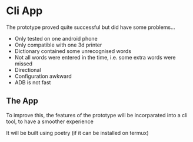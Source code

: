 # Cli App

The prototype proved quite successful but did have some problems... 

- Only tested on one android phone
- Only compatible with one 3d printer
- Dictionary contained some unrecognised words
- Not all words were entered in the time, i.e. some extra words were missed
- Directional
- Configuration awkward
- ADB is not fast

## The App

To improve this, the features of the prototype will be incorparated into a cli tool, to have a smoother experience

It will be built using poetry (if it can be installed on termux)
